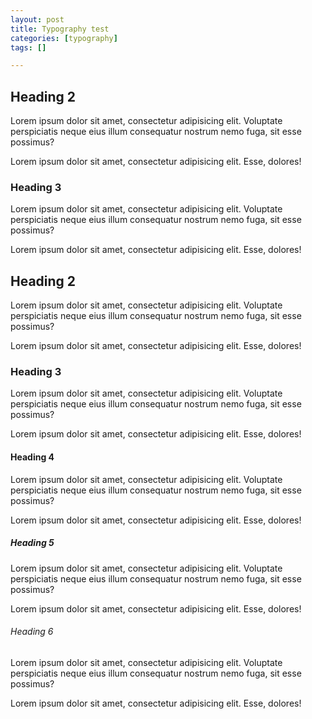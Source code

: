 ```yaml
---
layout: post
title: Typography test
categories: [typography]
tags: []

---
```


## Heading 2

Lorem ipsum dolor sit amet, consectetur adipisicing elit. Voluptate perspiciatis neque eius illum consequatur nostrum nemo fuga, sit esse possimus?

Lorem ipsum dolor sit amet, consectetur adipisicing elit. Esse, dolores!

### Heading 3

Lorem ipsum dolor sit amet, consectetur adipisicing elit. Voluptate perspiciatis neque eius illum consequatur nostrum nemo fuga, sit esse possimus?

Lorem ipsum dolor sit amet, consectetur adipisicing elit. Esse, dolores!

## Heading 2

Lorem ipsum dolor sit amet, consectetur adipisicing elit. Voluptate perspiciatis neque eius illum consequatur nostrum nemo fuga, sit esse possimus?

Lorem ipsum dolor sit amet, consectetur adipisicing elit. Esse, dolores!

### Heading 3

Lorem ipsum dolor sit amet, consectetur adipisicing elit. Voluptate perspiciatis neque eius illum consequatur nostrum nemo fuga, sit esse possimus?

Lorem ipsum dolor sit amet, consectetur adipisicing elit. Esse, dolores!

#### Heading 4

Lorem ipsum dolor sit amet, consectetur adipisicing elit. Voluptate perspiciatis neque eius illum consequatur nostrum nemo fuga, sit esse possimus?

Lorem ipsum dolor sit amet, consectetur adipisicing elit. Esse, dolores!

##### Heading 5

Lorem ipsum dolor sit amet, consectetur adipisicing elit. Voluptate perspiciatis neque eius illum consequatur nostrum nemo fuga, sit esse possimus?

Lorem ipsum dolor sit amet, consectetur adipisicing elit. Esse, dolores!

###### Heading 6

Lorem ipsum dolor sit amet, consectetur adipisicing elit. Voluptate perspiciatis neque eius illum consequatur nostrum nemo fuga, sit esse possimus?

Lorem ipsum dolor sit amet, consectetur adipisicing elit. Esse, dolores!
